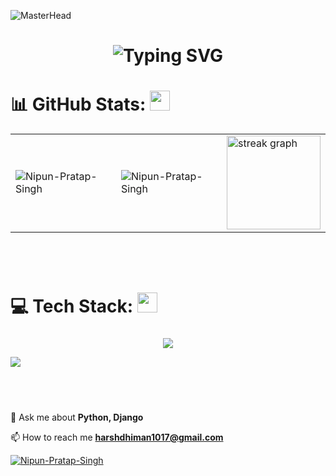    
![MasterHead](header.gif)
<div align="center">
    <h1>
        <img src="https://readme-typing-svg.herokuapp.com?font=Jetbrains+mono&size=25&duration=4000&color=1338de&center=true&vCenter=true&width=435&lines=Hey..+I'm+Harsh+Dhiman;This+is.my+Github..;" alt="Typing SVG"/>
    </h1>
</div>

<!-- <h3 align="center">An emerging Android Developer with some hands-on experience in web development
</h3> -->


# 📊 GitHub Stats: <img src = "https://media2.giphy.com/media/QssGEmpkyEOhBCb7e1/giphy.gif?cid=ecf05e47a0n3gi1bfqntqmob8g9aid1oyj2wr3ds3mg700bl&rid=giphy.gif" width = 32px> 
<table>
  <tr>
    <td><img src="https://github-readme-stats.vercel.app/api?username=dhimanharsh17&show_icons=true&theme=dark&locale=en" alt="Nipun-Pratap-Singh" /></td>
    <td><img src="https://github-readme-stats.vercel.app/api/top-langs?username=dhimanharsh17&show_icons=true&theme=dark&locale=en&layout=compact" alt="Nipun-Pratap-Singh" /></td>
    <td> <img src="https://streak-stats.demolab.com?user=dhimanharsh17&locale=en&mode=daily&theme=dark&hide_border=false&border_radius=5" height="150" alt="streak graph"  /></td>
  </tr>
</table>


### 
<br>
<br>
 <!-- <img align="right" height="270" src="https://engineering.giphy.com/wp-content/uploads/2017/06/api.gif"  /> -->
 <!-- <img align="right"  style="padding:50px" height="250" src="https://user-images.githubusercontent.com/10498744/210012254-234538ff-d198-48aa-8964-37e6fd45d227.gif"  /> -->

# 💻 Tech Stack: <img src = "https://media2.giphy.com/media/QssGEmpkyEOhBCb7e1/giphy.gif?cid=ecf05e47a0n3gi1bfqntqmob8g9aid1oyj2wr3ds3mg700bl&rid=giphy.gif" width = 32px> 
###

<p align="center">
  <a href="https://skillicons.dev">
    <img src="https://skillicons.dev/icons?i=git,py,c,mongodb,mysql,js,html,css,cpp,vscode,webstorm" />
  </a>
</p>


<img align="left" src="https://profile-counter.glitch.me/dhimanharsh17/count.svg?"  /><br><br>

###
<br clear="both">
<p align="left">                    
 💬 Ask me about <b>Python, Django</b>

📫 How to reach me **harshdhiman1017@gmail.com**
</p>

 <!-- <p align="left"> <a href="https://github.com/ryo-ma/github-profile-trophy"><img src="https://github-profile-trophy.vercel.app/?username=ketan-chaudhary" alt="ketan-chaudhary" /></a> </p>-->
<p align="left"> <a href="https://github.com/ryo-ma/github-profile-trophy"><img src="https://github-profile-trophy.vercel.app/?username=dhimanharsh17&theme=darkhub&margin-w=15&title=Repositories,Commits,Experience,Stars,Followers" alt="Nipun-Pratap-Singh" /></a> </p>



